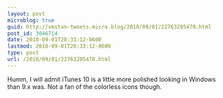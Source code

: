 ```yaml
---
layout: post
microblog: true
guid: http://vmstan-tweets.micro.blog/2010/09/01/22763205470.html
post_id: 3046714
date: 2010-09-01T20:33:12-0600
lastmod: 2010-09-01T20:33:12-0600
type: post
url: /2010/09/01/22763205470.html
---
```

Humm, I will admit iTunes 10 is a little more polished looking in Windows than 9.x was. Not a fan of the colorless icons though.
